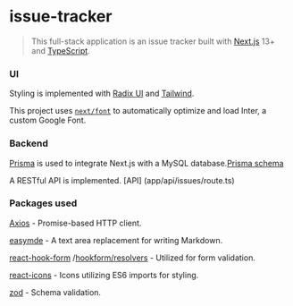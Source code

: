 # issue-tracker

> This full-stack application is an issue tracker built with [Next.js](https://nextjs.org/) 13+ and [TypeScript](https://www.typescriptlang.org/).

### UI

Styling is implemented with [Radix UI](https://www.radix-ui.com/) and [Tailwind](https://tailwindcss.com/).

This project uses [`next/font`](https://nextjs.org/docs/basic-features/font-optimization) to automatically optimize and load Inter, a custom Google Font.

### Backend

[Prisma](https://www.prisma.io/docs/getting-started) is used to integrate Next.js with a MySQL database.[Prisma schema](prisma/schema.prisma)

A RESTful API is implemented. [API] (app/api/issues/route.ts)

### Packages used

[Axios](https://axios-http.com/docs/intro) - Promise-based HTTP client.

[easymde](https://www.npmjs.com/package/easymde/v/next) - A text area replacement for writing Markdown.

[react-hook-form](https://www.npmjs.com/package/react-hook-form) /[hookform/resolvers](https://www.npmjs.com/package/@hookform/resolvers) - Utilized for form validation.

[react-icons](https://react-icons.github.io/react-icons/) - Icons utilizing ES6 imports for styling.

[zod](https://www.npmjs.com/package/zod) - Schema validation.
